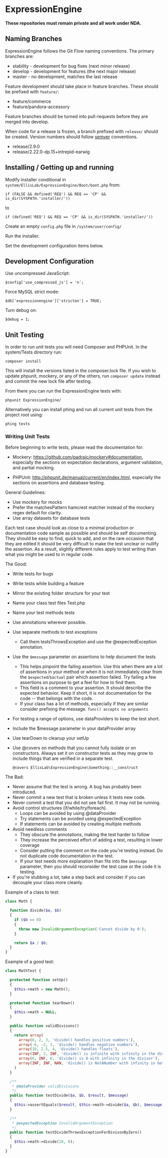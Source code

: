 # ExpressionEngine

**These repositories must remain private and all work under NDA.**

## Naming Branches

ExpressionEngine follows the Git Flow naming conventions. The primary
branches are:

* stability - development for bug fixes (next minor release)
* develop - development for features (the next major release)
* master - no development, matches the last release

Feature development should take place in feature branches. These should
be prefixed with `feature/`:

* feature/commerce
* feature/pandora-accessory

Feature branches should be turned into pull-requests before they are
merged into develop.

When code for a release is frozen, a branch prefixed with `release/`
should be created. Version numbers should follow
[semver](http://semver.org) conventions.

* release/2.9.0
* release/2.22.0-dp.15+intrepid-earwig

## Installing / Getting up and running

Modify installer conditional in `system/EllisLab/ExpressionEngine/Boot/boot.php` from:

```
if (FALSE && defined('REQ') && REQ == 'CP' && is_dir(SYSPATH.'installer/'))
```

to

```
if (defined('REQ') && REQ == 'CP' && is_dir(SYSPATH.'installer/'))
```

Create an empty `config.php` file in `/system/user/config/`

Run the installer.

Set the development configuration items below.

## Development Configuration

Use uncompressed JavaScript:

```
$config['use_compressed_js'] = 'n';
```

Force MySQL strict mode:

```
$db['expressionengine']['stricton'] = TRUE;
```

Turn debug on:

```
$debug = 1;
```


## Unit Testing

In order to run unit tests you will need Composer and PHPUnit. In the
system/Tests directory run:

```
composer install
```

This will install the versions listed in the composer.lock file. If you
wish to update phpunit, mockery, or any of the others, run `composer
update` instead and commit the new lock file after testing.

From there you can run the ExpressionEngine tests with:

```
phpunit ExpressionEngine/
```

Alternatively you can install phing and run all current unit tests from
the project root using:

```
phing tests
```


### Writing Unit Tests

Before beginning to write tests, please read the documentation for:

* Mockery: https://github.com/padraic/mockery#documentation, especially
  the sections on expectation declarations, argument validation, and
  partial mocking.

* PHPUnit: http://phpunit.de/manual/current/en/index.html, especially
  the sections on assertions and database testing.

General Guidelines:

 - Use mockery for mocks
 - Prefer the matchesPattern hamcrest matcher instead of the mockery
   regex default for clarity.
 - Use array datasets for database tests

Each test case should look as close to a minimal production or
documentation code sample as possible and should be self documenting.
They should be easy to find, quick to add, and on the rare occasion that
they are edited it should be very difficult to make the test unclear or
nullify the assertion. As a result, slightly different rules apply to
test writing than what you might be used to in regular code.

The Good:

* Write tests for bugs
* Write tests while building a feature
* Mirror the existing folder structure for your test
* Name your class test files <ClassName>Test.php
* Name your test methods tests<MethodName>
* Use annotations wherever possible.
* Use separate methods to test exceptions
  * Call them tests<MethodName>ThrowsException<condition> and use the
    @expectedException annotation.
* Use the `$message` parameter on assertions to help document the tests
  * This helps pinpoint the failing assertion. Use this when there are a
    lot of assertions in your method or when it is not immediately clear
    from the `$expected`/`$actual` pair which assertion failed. Try
    failing a few assertions on purpose to get a feel for how to find
    them.
  * This field is a comment to your assertion. It should describe the
    expected behavior. Keep it short, it is not documentation for the
    code -- that belongs with the code.
  * If your class has a lot of methods, especially if they are similar
    consider prefixing the message. `func() accepts no arguments`
* For testing a range of options, use dataProviders to keep the test
  short.
* Include the $message parameter in your dataProvider array
* Use tearDown to cleanup your setUp
* Use @covers on methods that you cannot fully isolate or on
  constructors. Always set it on constructor tests as they may grow to
  include things that are verified in a separate test.

  `@covers EllisLab\ExpressionEngine\Something::__construct`

The Bad:

* Never assume that the test is wrong. A bug has probably been
  introduced.
* Never commit a new test that is broken unless it tests new code.
* Never commit a test that you did not see fail first. It may not be
  running.
* Avoid control structures (if/while/try/foreach).
  * Loops can be avoided by using @dataProvider
  * Try statements can be avoided using @expectedException
  * If statements can be avoided by creating multiple methods
* Avoid needless comments
    * They obscure the annotations, making the test harder to follow
    * They increase the perceived effort of adding a test, resulting in
      lower coverage
    * Consider putting the comment on the code you're testing instead.
      Do not duplicate code documentation in the test.
    * If your test needs more explanation than fits into the `$message`
      parameter, then you should reconsider the test case or the code it
      is testing.
* If you're stubbing a lot, take a step back and consider if you can
  decouple your class more cleanly.


Example of a class to test:

```php
class Math {

  function divide($a, $b)
  {
    if ($b == 0)
    {
      throw new InvalidArgumentException('Cannot divide by 0');
    }

    return $a / $b;
  }
}
```


Example of a good test:

```php
class MathTest {

  protected function setUp()
  {
    $this->math = new Math();
  }

  protected function tearDown()
  {
    $this->math = NULL;
  }

  public function validDivisons()
  {
    return array(
      array(6, 2, 3, 'divide() handles positive numbers'),
      array(-6, -2, 3, 'divide() handles negative numbers'),
      array(10, 2.5, 4, 'divide() handles floats'),
      array(INF, 2, INF, 'divide() is infinite with infinity in the dividend'),
      array(6, INF, 0, 'divide() is 0 with infinity in the divisor'),
      array(INF, INF, NAN, 'divide() is NotANumber with infinity in both arguments')
    )
  }

  /**
   * @dataProvider validDivisions
   */
  public function testDivide($a, $b, $result, $message)
  {
    $this->assertEquals($result, $this->math->divide($a, $b), $message);
  }

  /**
   * @expectedException InvalidArgumentException
   */
  public function testDivideThrowsExceptionForDivisonByZero()
  {
    $this->math->divide(10, 0);
  }
}
```
